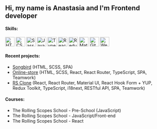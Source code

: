 <h2> Hi, my name is Anastasia and I'm Frontend developer </h1>
<h4>Skills:</h4>
<div>
<img src="https://user-images.githubusercontent.com/77237102/224539877-2ebc4cfd-cddd-4bf5-9848-c450e27ff8fe.svg" alt="HTML5" title="HTML" width="30px"/>
<img src="https://user-images.githubusercontent.com/77237102/224539935-b007f2c4-2b0d-4c07-bbbd-30216f83c828.svg" alt="CSS3" title="CSS" width="30px"/>
<img src="https://user-images.githubusercontent.com/77237102/224539990-8f8980fb-3367-4711-b6bb-73245c3de7af.svg" alt="Sass" title="Sass" width="30px"/>
<img src="https://user-images.githubusercontent.com/77237102/224539765-04d6f2ea-1bf5-44de-b86c-7cdc7da9dc30.svg" alt="JavaScript" title="JavaScript" width="30px"/>
<img src="https://user-images.githubusercontent.com/77237102/224540080-0862e468-b5b1-4670-b6f8-51035d9751de.svg" alt="TypeScript" title="TypeScript" width="30px"/>
<img src="https://user-images.githubusercontent.com/77237102/224540220-64ebe62a-7a0e-4f67-b341-adb946dc774e.svg" alt="React" title="React" width="30px"/>
<img src="https://user-images.githubusercontent.com/77237102/224540272-491c36d3-d02b-41ef-81d1-2b3e65c715dc.svg" alt="Redux" title="Redux" width="30px"/>
<img src="https://user-images.githubusercontent.com/77237102/224541194-7f2103a7-0c5f-441c-9690-989a436a15ad.svg" alt="Material UI" title="Material UI" width="30px"/>
<img src="https://user-images.githubusercontent.com/77237102/224540339-eab6bf1c-ebb0-4302-b56b-971f59e57a74.svg" alt="Git" title="Git" width="30px"/>
<img src="https://user-images.githubusercontent.com/77237102/224540389-1d37e2f4-e7c0-4eae-b30e-4b2f6340fb6c.svg" alt="Webpack" title="Webpack" width="30px"/>
</div>
<h4>Recent projects:</h4>
<ul>
<li>
<a href="https://rolling-scopes-school.github.io/krevetka87-JSFE2022Q3/songbird/dist/">Songbird</a>
<span>(HTML, SCSS, SPA)</span>
</li>
<li>
<a href="https://anastasia-bondarenko-online-store.netlify.app/">Online-store</a>
<span>(HTML, SCSS, React, React Router, TypeScript, SPA, Teamwork)</span>
</li>
<li>
<a href="https://rsspace.onrender.com/">RS Clone</a>
<span>(React, React Router, Material UI, React Hook Form + YUP, Redux Toolkit, TypeScript, i18next, RESTful API, SPA, Teamwork)</span>
</li>
</ul>
<h4>Сourses:</h4>
<ul>
  <li>The Rolling Scopes School - Pre-School (JavaScript)</li>
  <li>The Rolling Scopes School - JavaScript/Front-end</li>
  <li>The Rolling Scopes School - React</li>
</ul>

<!--
**krevetka87/krevetka87** is a ✨ _special_ ✨ repository because its `README.md` (this file) appears on your GitHub profile.

Here are some ideas to get you started:

- 🔭 I’m currently working on ...
- 🌱 I’m currently learning ...
- 👯 I’m looking to collaborate on ...
- 🤔 I’m looking for help with ...
- 💬 Ask me about ...
- 📫 How to reach me: ...
- 😄 Pronouns: ...
- ⚡ Fun fact: ...
-->
